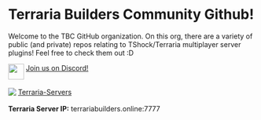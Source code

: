 <h1>Terraria Builders Community Github!</h1>
<p>Welcome to the TBC GitHub organization. On this org, there are a variety of public (and private) repos relating to TShock/Terraria multiplayer server plugins! Feel free to check them out :D
</p>

<div>
 <img width=32 align=top src=https://cdn4.iconfinder.com/data/icons/logos-and-brands/512/91_Discord_logo_logos-512.png
 />
 <a align=bottom href="https://discord.gg/7n3k488Sma">Join us on Discord!</a>
</div>
<br>
<div>
 <img align=top src=https://terraria-servers.com/favicon.ico />
 <a align=top href="https://terraria-servers.com/server/4612/">Terraria-Servers</a>
</div>
<br>
<strong>Terraria Server IP:</strong> terrariabuilders.online:7777
